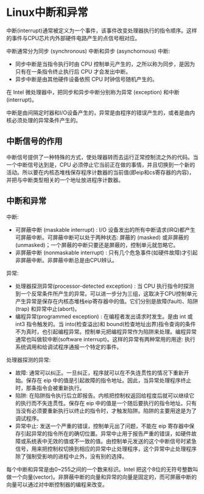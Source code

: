 # Linux中断和异常


中断(interrupt)通常被定义为一个事件，该事件改变处理器执行的指令顺序。这样的事件与CPU芯片内外部硬件电路产生的点信号相对应。

中断通常分为同步 (synchronous) 中断和异步 (asynchornous) 中断:
- 同步中断是当指令执行时由 CPU 控制单元产生的，之所以称为同步，是因为只有在一条指令终止执行后 CPU 才会发出中断。
- 异步中断是由其他硬件设备依照 CPU 时钟信号随机产生的。

在 Intel 微处理器中，把同步和异步中断分别称为异常 (exception) 和中断 (interrupt)。

中断是由间隔定时器和I/O设备产生的，异常是由程序的错误产生的，或者是由内核必须处理的异常条件产生的。

## 中断信号的作用
中断信号提供了一种特殊的方式，使处理器转而去运行正常控制流之外的代码。当一个中断信号达到是，CPU 必须停止它当前正在做的事情，并且切换到一个新的活动。所以要在内核态堆栈保存程序计数器的当前值(即eip和cs寄存器的内容)，并把与中断类型相关的一个地址放进程序计数器。

## 中断和异常
中断:
- 可屏蔽中断 (maskable interrupt) : I/O 设备发出的所有中断请求(IRQ)都产生可屏蔽中断。可屏蔽中断可以处于两种状态: 屏蔽的 (masked) 或非屏蔽的 (unmasked)；一个屏蔽的中断只要还是屏蔽的，控制单元就忽略它。
- 非屏蔽中断 (nonmaskable interrupt) : 只有几个危急事件(如硬件故障)才引起非屏蔽中断。非屏蔽中断总是由CPU辨认。

异常:
- 处理器探测异常(processor-detected exception) : 当 CPU 执行指令时探测到一个反常条件所产生的异常。可以进一步分为三组，这取决于CPU控制单元产生异常是保存在内核态堆栈eip寄存器中的值。它们分别是故障(fault)、陷阱(trap) 和异常中止(abort)。
- 编程异常(programmed exception) : 在编程者发出请求时发生。是由 int 或 int3 指令触发的。当 into(检查溢出)和 bound(检查地址出界)指令查询的条件不为真时，也引起编程异常。控制单元把编程异常作为陷阱来处理。编程异常通常也叫做软中断(software interrupt)。这样的异常有两种常用的用途: 执行系统调用和给调试程序通报一个特定的事件。

处理器探测的异常:
- 故障: 通常可以纠正。一旦纠正，程序就可以在不失连贯性的情况下重新开始。保存在 eip 中的值是引起故障的指令地址。因此，当异常处理程序终止时，那条指令会被重新执行。
- 陷阱: 在陷阱指令执行后立即报告。内核把控制权返回给程度后就可以继续它的执行而不失连贯性。保存在 eip 中的值是一个随后要执行的指令地址。只有当没有必须要重新执行以终止的指令时，才触发陷阱。陷阱的主要用途是为了调试程序。
- 异常中止: 发送一个严重的错误，控制单元出了问题，不能在 eip 寄存器中保存引起异常的指令所在的确切位置。异常中止用于报告严重的错误，如硬件故障或系统表中无效的值或不一致的值。由控制单元发送的这个中断信号时紧急信号，用来把控制权切换到相应的异常中止处理程序，这个异常中止处理程序除了强制受影响的进程中止外，没有别的选择。

每个中断和异常是由0~255之间的一个数来标识。Intel 把这个8位的无符号整数叫做一个向量(vector)。非屏蔽中断的向量和异常的向量是固定的，而可屏蔽中断的向量可以通过对中断控制器的编程来改变。


